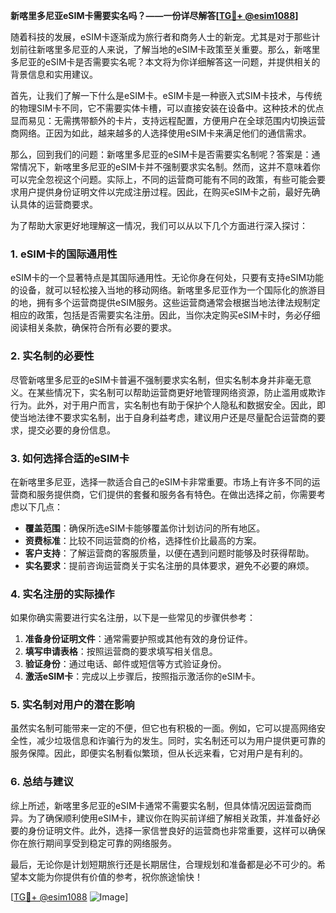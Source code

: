 **新喀里多尼亚eSIM卡需要实名吗？——一份详尽解答[[TG💪+ @esim1088](https://t.me/s/esim1088)]**

随着科技的发展，eSIM卡逐渐成为旅行者和商务人士的新宠。尤其是对于那些计划前往新喀里多尼亚的人来说，了解当地的eSIM卡政策至关重要。那么，新喀里多尼亚的eSIM卡是否需要实名呢？本文将为你详细解答这一问题，并提供相关的背景信息和实用建议。

首先，让我们了解一下什么是eSIM卡。eSIM卡是一种嵌入式SIM卡技术，与传统的物理SIM卡不同，它不需要实体卡槽，可以直接安装在设备中。这种技术的优点显而易见：无需携带额外的卡片，支持远程配置，方便用户在全球范围内切换运营商网络。正因为如此，越来越多的人选择使用eSIM卡来满足他们的通信需求。

那么，回到我们的问题：新喀里多尼亚的eSIM卡是否需要实名制呢？答案是：通常情况下，新喀里多尼亚的eSIM卡并不强制要求实名制。然而，这并不意味着你可以完全忽视这个问题。实际上，不同的运营商可能有不同的政策，有些可能会要求用户提供身份证明文件以完成注册过程。因此，在购买eSIM卡之前，最好先确认具体的运营商要求。

为了帮助大家更好地理解这一情况，我们可以从以下几个方面进行深入探讨：

### **1. eSIM卡的国际通用性**
eSIM卡的一个显著特点是其国际通用性。无论你身在何处，只要有支持eSIM功能的设备，就可以轻松接入当地的移动网络。新喀里多尼亚作为一个国际化的旅游目的地，拥有多个运营商提供eSIM服务。这些运营商通常会根据当地法律法规制定相应的政策，包括是否需要实名注册。因此，当你决定购买eSIM卡时，务必仔细阅读相关条款，确保符合所有必要的要求。

### **2. 实名制的必要性**
尽管新喀里多尼亚的eSIM卡普遍不强制要求实名制，但实名制本身并非毫无意义。在某些情况下，实名制可以帮助运营商更好地管理网络资源，防止滥用或欺诈行为。此外，对于用户而言，实名制也有助于保护个人隐私和数据安全。因此，即使当地法律不要求实名制，出于自身利益考虑，建议用户还是尽量配合运营商的要求，提交必要的身份信息。

### **3. 如何选择合适的eSIM卡**
在新喀里多尼亚，选择一款适合自己的eSIM卡非常重要。市场上有许多不同的运营商和服务提供商，它们提供的套餐和服务各有特色。在做出选择之前，你需要考虑以下几点：
- **覆盖范围**：确保所选eSIM卡能够覆盖你计划访问的所有地区。
- **资费标准**：比较不同运营商的价格，选择性价比最高的方案。
- **客户支持**：了解运营商的客服质量，以便在遇到问题时能够及时获得帮助。
- **实名要求**：提前咨询运营商关于实名注册的具体要求，避免不必要的麻烦。

### **4. 实名注册的实际操作**
如果你确实需要进行实名注册，以下是一些常见的步骤供参考：
1. **准备身份证明文件**：通常需要护照或其他有效的身份证件。
2. **填写申请表格**：按照运营商的要求填写相关信息。
3. **验证身份**：通过电话、邮件或短信等方式验证身份。
4. **激活eSIM卡**：完成以上步骤后，按照指示激活你的eSIM卡。

### **5. 实名制对用户的潜在影响**
虽然实名制可能带来一定的不便，但它也有积极的一面。例如，它可以提高网络安全性，减少垃圾信息和诈骗行为的发生。同时，实名制还可以为用户提供更可靠的服务保障。因此，即便实名制看似繁琐，但从长远来看，它对用户是有利的。

### **6. 总结与建议**
综上所述，新喀里多尼亚的eSIM卡通常不需要实名制，但具体情况因运营商而异。为了确保顺利使用eSIM卡，建议你在购买前详细了解相关政策，并准备好必要的身份证明文件。此外，选择一家信誉良好的运营商也非常重要，这样可以确保你在旅行期间享受到稳定可靠的网络服务。

最后，无论你是计划短期旅行还是长期居住，合理规划和准备都是必不可少的。希望本文能为你提供有价值的参考，祝你旅途愉快！

[[TG💪+ @esim1088](https://t.me/s/esim1088) ![Image](https://i.postimg.cc/4NQfJmqS/Snipaste-2025-05-13-00-14-12.png)]